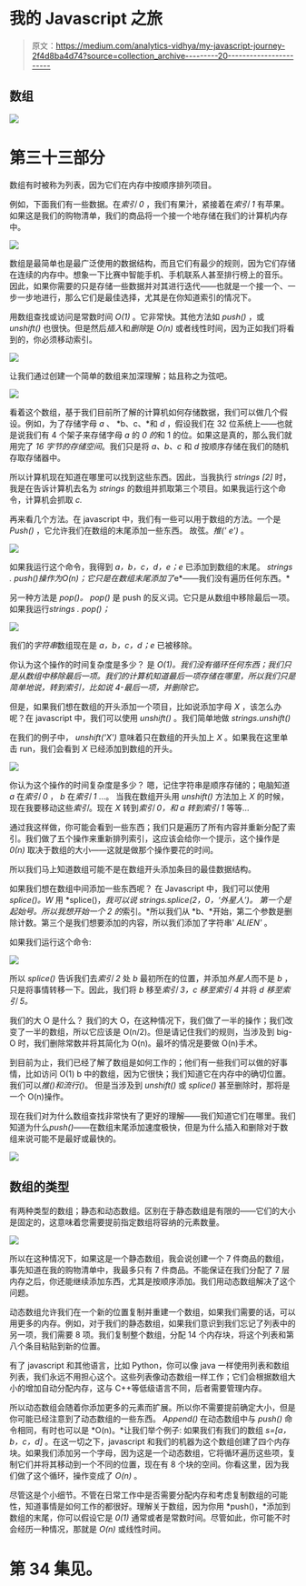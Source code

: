 # 我的 Javascript 之旅

> 原文：<https://medium.com/analytics-vidhya/my-javascript-journey-2f4d8ba4d74?source=collection_archive---------20----------------------->

## 数组

![](img/d862e012d218631f8680b5ce4f774e26.png)

# 第三十三部分

数组有时被称为列表，因为它们在内存中按顺序排列项目。

例如，下面我们有一些数据。在*索引 0* ，我们有果汁，紧接着在*索引 1* 有苹果。如果这是我们的购物清单，我们的商品将一个接一个地存储在我们的计算机内存中。

![](img/27a24c213528e66e2d7c34b2eaf6fccd.png)

数组是最简单也是最广泛使用的数据结构，而且它们有最少的规则，因为它们存储在连续的内存中。想象一下比赛中智能手机、手机联系人甚至排行榜上的音乐。
因此，如果你需要的只是存储一些数据并对其进行迭代——也就是一个接一个、一步一步地进行，那么它们是最佳选择，尤其是在你知道索引的情况下。

用数组查找或访问是常数时间 *O(1)* 。它非常快。其他方法如 *push()* ，或 *unshift()* 也很快。但是然后*插入*和*删除*是 *O(n)* 或者线性时间，因为正如我们将看到的，你必须移动索引。

![](img/69263fd3e1c8dce9bb779e608bcedd66.png)

让我们通过创建一个简单的数组来加深理解；姑且称之为弦吧。

![](img/822ed5eb6c366d511becea54ccf04e69.png)

看着这个数组，基于我们目前所了解的计算机如何存储数据，我们可以做几个假设。例如，为了存储字母 *a* 、 *b、c、*和 *d* ，假设我们在 32 位系统上——也就是说我们有 4 个架子来存储字母 *a* 的 *0 的*和 1 的位。如果这是真的，那么我们就用完了 *16 字节的存储空间*。我们只是将 *a、b、c* 和 *d* 按顺序存储在我们的随机存取存储器中。

所以计算机现在知道在哪里可以找到这些东西。因此，当我执行 *strings [2]* 时，我是在告诉计算机去名为 *strings* 的数组并抓取第三个项目。如果我运行这个命令，计算机会抓取 *c.*

再来看几个方法。在 javascript 中，我们有一些可以用于数组的方法。一个是 *Push()* ，它允许我们在数组的末尾添加一些东西。
故弦。*推(' e')* 。

![](img/1f1871d76904bb93c15e986e7bd46331.png)

如果我运行这个命令，我得到 *a，b，c，d，e；e* 已添加到数组的末尾。
*strings . push()*操作为*O(n)；它只是在数组末尾添加了*e*——我们没有遍历任何东西。*

另一种方法是 *pop()。*
*pop()* 是 push 的反义词。它只是从数组中移除最后一项。如果我运行*strings . pop()；*

![](img/f56730d4e6ce541ea5a9925c6a222446.png)

我们的*字符串*数组现在是 *a，b，c，d；e* 已被移除。

你认为这个操作的时间复杂度是多少？
是 *O(1)。我们没有循环任何东西；我们只是从数组中移除最后一项。我们的计算机知道最后一项存储在哪里，所以我们只是简单地说，转到索引，比如说 4-最后一项，并删除它。*

但是，如果我们想在数组的开头添加一个项目，比如说添加字母 *X* ，该怎么办呢？在 javascript 中，我们可以使用 *unshift()* 。我们简单地做 *strings.unshift()*

在我们的例子中， *unshift('X')* 意味着只在数组的开头加上 *X* 。如果我在这里单击 run，我们会看到 *X* 已经添加到数组的开头。

![](img/07488d9484c2080d06f2d888635fccb2.png)

你认为这个操作的时间复杂度是多少？
嗯，记住字符串是顺序存储的；电脑知道 *a* 在*索引 0* ， *b* 在*索引 1* …。
当我在数组开头用 *unshift()* 方法加上 *X* 的时候，现在我要移动这些*索引*。现在 *X* 转到*索引 0，*和 *a* 转到*索引 1* 等等…

通过我这样做，你可能会看到一些东西；我们只是遍历了所有内容并重新分配了索引。我们做了五个操作来重新排列索引，这应该会给你一个提示，这个操作是 *0(n)* 取决于数组的大小——这就是做那个操作要花的时间。

所以我们马上知道数组可能不是在数组开头添加条目的最佳数据结构。

如果我们想在数组中间添加一些东西呢？
在 Javascript 中，我们可以使用 *splice()。W* 用 *splice()，*我可以说 *strings.splice(2，0，‘外星人’)。* 第一个是起始号。所以我想开始一个 2 的*索引。*所以我们从 *b、*开始，第二个参数是删除计数。第三个是我们想要添加的内容，所以我们添加了字符串' *ALIEN'* 。

如果我们运行这个命令:

![](img/34f5fc87e7450d57e0481571607be405.png)

所以 *splice()* 告诉我们去*索引 2* 处 *b* 最初所在的位置，并添加*外星人*而不是 *b* ，只是将事情转移一下。因此，我们将 *b* 移至*索引 3，c 移至索引 4* 并将 *d 移至索引 5。*

我们的大 O 是什么？
我们的大 O，在这种情况下，我们做了一半的操作；我们改变了一半的数组，所以它应该是 O(n/2)。但是请记住我们的规则，当涉及到 big-O 时，我们删除常数并将其简化为 O(n)。最坏的情况是要做 O(n)手术。

到目前为止，我们已经了解了数组是如何工作的；他们有一些我们可以做的好事情，比如访问 O(1) b 中的数组，因为它很快；我们知道它在内存中的确切位置。我们可以*推()*和*流行()*。
但是当涉及到 *unshift()* 或 *splice()* 甚至删除时，那将是一个 O(n)操作。

现在我们对为什么数组查找非常快有了更好的理解——我们知道它们在哪里。我们知道为什么*push()*——在数组末尾添加速度极快，但是为什么插入和删除对于数组来说可能不是最好或最快的。

![](img/2e472e20ab3ac2493db4aecfc6f8881d.png)

## 数组的类型

有两种类型的数组；静态和动态数组。区别在于静态数组是有限的——它们的大小是固定的，这意味着您需要提前指定数组将容纳的元素数量。

![](img/112c98e76f5b8d29e06827c8c51c4956.png)

所以在这种情况下，如果这是一个静态数组，我会说创建一个 7 件商品的数组，事先知道在我的购物清单中，我最多只有 7 件商品。不能保证在我们分配了 7 层内存之后，你还能继续添加东西，尤其是按顺序添加。我们用动态数组解决了这个问题。

动态数组允许我们在一个新的位置复制并重建一个数组，如果我们需要的话，可以用更多的内存。例如，对于我们的静态数组，如果我们意识到我们忘记了列表中的另一项，我们需要 8 项。我们复制整个数组，分配 14 个内存块，将这个列表和第八个条目粘贴到新的位置。

有了 javascript 和其他语言，比如 Python，你可以像 java 一样使用列表和数组列表，我们永远不用担心这个。这些列表像动态数组一样工作；它们会根据数组大小的增加自动分配内存，这与 C++等低级语言不同，后者需要管理内存。

所以动态数组会随着你添加更多的元素而扩展。所以你不需要提前确定大小，但是你可能已经注意到了动态数组的一些东西。 *Append()* 在动态数组中与 *push()* 命令相同，有时也可以是 *O(n)。*让我们举个例子:
如果我们有我们的数组 *s=[a，b，c，d]* 。在这一切之下，javascript 和我们的机器为这个数组创建了四个内存块。如果我们添加另一个字母，因为这是一个动态数组，它将循环遍历这些项，复制它们并将其移动到一个不同的位置，现在有 8 个块的空间。你看这里，因为我们做了这个循环，操作变成了 *O(n)* 。

尽管这是个小细节。不管在日常工作中是否需要分配内存和考虑复制数组的可能性，知道事情是如何工作的都很好。理解关于数组，因为你用 *push()，*添加到数组的末尾，你可以假设它是 *0(1)* 通常或者是常数时间。尽管如此，你可能不时会经历一种情况，那就是 *O(n)* 或线性时间。

# 第 34 集见。